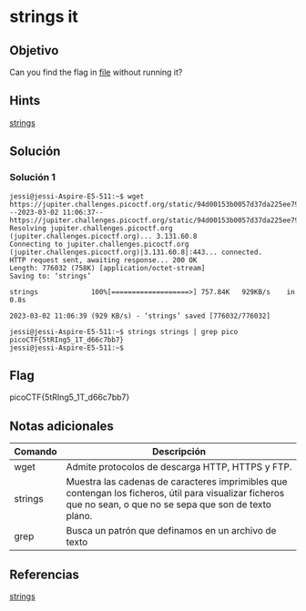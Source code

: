 # strings it

## Objetivo

Can you find the flag in [file](https://jupiter.challenges.picoctf.org/static/94d00153b0057d37da225ee79a846c62/strings) without running it?

## Hints

[strings](https://linux.die.net/man/1/strings)

## Solución

### Solución 1
```
jessi@jessi-Aspire-E5-511:~$ wget https://jupiter.challenges.picoctf.org/static/94d00153b0057d37da225ee79a846c62/strings
--2023-03-02 11:06:37--  https://jupiter.challenges.picoctf.org/static/94d00153b0057d37da225ee79a846c62/strings
Resolving jupiter.challenges.picoctf.org (jupiter.challenges.picoctf.org)... 3.131.60.8
Connecting to jupiter.challenges.picoctf.org (jupiter.challenges.picoctf.org)|3.131.60.8|:443... connected.
HTTP request sent, awaiting response... 200 OK
Length: 776032 (758K) [application/octet-stream]
Saving to: ‘strings’

strings             100%[===================>] 757.84K   929KB/s    in 0.8s    

2023-03-02 11:06:39 (929 KB/s) - ‘strings’ saved [776032/776032]

jessi@jessi-Aspire-E5-511:~$ strings strings | grep pico
picoCTF{5tRIng5_1T_d66c7bb7}
jessi@jessi-Aspire-E5-511:~$ 

```
## Flag

picoCTF{5tRIng5_1T_d66c7bb7}

## Notas adicionales

| Comando | Descripción |
|------------|-------------|
| wget | Admite protocolos de descarga HTTP, HTTPS y FTP. |
| strings | Muestra las cadenas de caracteres imprimibles que contengan los ficheros, útil para visualizar ficheros que no sean, o que no se sepa que son de texto plano. |
| grep | Busca un patrón que definamos en un archivo de texto |

## Referencias

[strings](https://linux.die.net/man/1/strings)